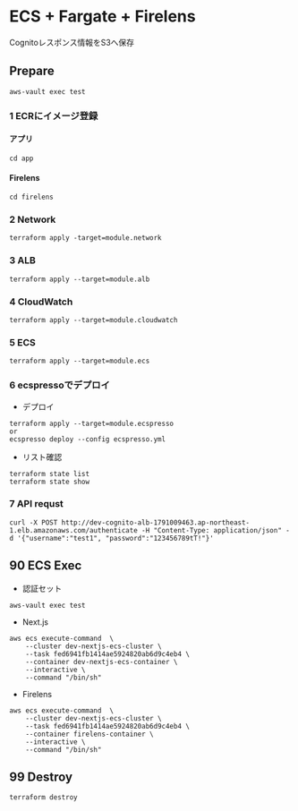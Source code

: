 # ECS + Fargate + Firelens
Cognitoレスポンス情報をS3へ保存

## Prepare 
```
aws-vault exec test
```

### 1 ECRにイメージ登録
#### アプリ
```
cd app
```
#### Firelens
```
cd firelens
```

### 2 Network
```
terraform apply -target=module.network
```

### 3 ALB
```
terraform apply --target=module.alb
```

### 4 CloudWatch
```
terraform apply --target=module.cloudwatch
```

### 5 ECS
```
terraform apply --target=module.ecs
```

### 6 ecspressoでデプロイ
* デプロイ
```
terraform apply --target=module.ecspresso
or
ecspresso deploy --config ecspresso.yml
```
* リスト確認
```
terraform state list
terraform state show 
```

### 7 API requst
```
curl -X POST http://dev-cognito-alb-1791009463.ap-northeast-1.elb.amazonaws.com/authenticate -H "Content-Type: application/json" -d '{"username":"test1", "password":"123456789tT!"}'
```


## 90 ECS Exec
* 認証セット
```
aws-vault exec test
```
* Next.js
```
aws ecs execute-command  \
    --cluster dev-nextjs-ecs-cluster \
    --task fed6941fb1414ae5924820ab6d9c4eb4 \
    --container dev-nextjs-ecs-container \
    --interactive \
    --command "/bin/sh"
```
* Firelens
```
aws ecs execute-command  \
    --cluster dev-nextjs-ecs-cluster \
    --task fed6941fb1414ae5924820ab6d9c4eb4 \
    --container firelens-container \
    --interactive \
    --command "/bin/sh"
```

## 99 Destroy
```
terraform destroy
```
